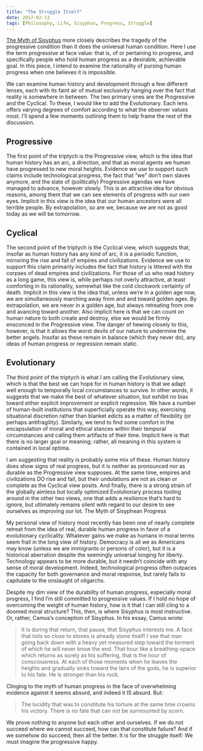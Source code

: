 ```yaml
---
title: "The Struggle Itself"
date: 2017-02-13
tags: [Philosophy, Life, Sisyphus, Progress, Struggle]
---
```


[The Myth of Sisyphus](http://dbanach.com/sisyphus.htm) more closely describes the tragedy of the progressive condition than it does the universal human condition. Here I use the term progressive at face value: that is, of or pertaining to progress, and specifically people who hold human progress as a desirable, achievable goal. In this piece, I intend to examine the rationality of pursing human progress when one believes it is impossible.

We can examine human history and development through a few different lenses, each with its faint air of mutual exclusivity hanging over the fact that reality is somewhere in between. The two primary ones are the Progressive and the Cyclical. To these, I would like to add the Evolutionary. Each lens offers varying degrees of comfort according to what the observer values most. I’ll spend a few moments outlining them to help frame the rest of the discussion.

## Progressive ##
The first point of the triptych is the Progressive view, which is the idea that human history has an arc, a direction, and that as moral agents we human have progressed to new moral heights. Evidence we use to support such claims include technological progress, the fact that “we” don’t own slaves anymore, and the slate of (politically) Progressive agendas we have managed to advance, however slowly. This is an attractive idea for obvious reasons, among them that we can see elements of progress with our own eyes. Implicit in this view is the idea that our human ancestors were all terrible people. By extrapolation, so are we, because we are not as good today as we will be tomorrow.

## Cyclical ##
The second point of the triptych is the Cyclical view, which suggests that, insofar as human history has any kind of arc, it is a periodic function, mirroring the rise and fall of empires and civilizations. Evidence we use to support this claim primarily includes the fact that history is littered with the corpses of dead empires and civilizations. For those of us who read history as a long game, this view is, while perhaps not overly attractive, at least comforting in its rationality, somewhat like the cold clockwork certainty of death. Implicit in this view is the idea that, unless we’re in a golden age now, we are simultaneously marching away from and and toward golden ages. By extrapolation, we are never in a golden age, but always retreating from one and avancing toward another. Also implicit here is that we can count on human nature to both create and destroy, else we would be firmly ensconced in the Progressive view. The danger of hewing closely to this, however, is that it allows the worst devils of our nature to undermine the better angels. Insofar as these remain in balance (which they never do), any ideas of human progress or regression remain static.

## Evolutionary ##
The third point of the triptych is what I am calling the Evolutionary view, which is that the best we can hope for in human history is that we adapt well enough to temporally local circumstances to survive. In other words, it suggests that we make the best of whatever situation, but exhibit no bias toward either explicit improvement or explicit regression. We have a number of human-built institutions that superficially operate this way, exercising situational discretion rather than blanket edicts as a matter of flexibility (or perhaps antifragility). Similarly, we tend to find some comfort in the encapsulation of moral and ethical stances within their temporal circumstances and calling them artifacts of their time. Implicit here is that there is no larger goal or meaning; rather, all meaning in this system is contained in local optima.

I am suggesting that reality is probably some mix of these. Human history does show signs of real progress, but it is neither as pronounced nor as durable as the Progressive view supposes. At the same time, empires and civilizations DO rise and fall, but their undulations are not as clean or complete as the Cyclical view posits. And finally, there is a strong strain of the globally aimless but locally optimized Evolutionary process tooling around in the other two views, one that adds a resilience that’s hard to ignore, but ultimately remains silent with regard to our desire to see ourselves as improving our lot.
The Myth of Sisyphean Progress

My personal view of history most recently has been one of nearly complete retreat from the idea of real, durable human progress in favor of a evolutionary cyclicality. Whatever gains we make as humans in moral terms seem frail in the long view of history. Democracy is all we as Americans may know (unless we are immigrants or persons of color), but it is a historical aberration despite the seemingly universal longing for liberty. Technology appears to be more durable, but it needn’t coincide with any sense of moral development. Indeed, technological progress often outpaces the capacity for both governance and moral response, but rarely fails to capitulate to the onslaught of oligarchs.

Despite my dim view of the durability of human progress, especially moral progress, I find I’m still committed to progressive values. If I hold no hope of overcoming the weight of human history, how is it that I can still cling to a doomed moral structure? This, then, is where Sisyphus is most instructive. Or, rather, Camus’s conception of Sisyphus. In his essay, Camus wrote:

 > It is during that return, that pause, that Sisyphus interests me. A face that toils so close to stones is already stone itself! I see that man going back down with a heavy yet measured step toward the torment of which he will never know the end. That hour like a breathing-space which returns as surely as his suffering, that is the hour of consciousness. At each of those moments when he leaves the heights and gradually sinks toward the lairs of the gods, he is superior to his fate. He is stronger than his rock.

Clinging to the myth of human progress in the face of overwhelming evidence against it seems absurd, and indeed it IS absurd. But:

> The lucidity that was to constitute his torture at the same time crowns his victory. There is no fate that can not be surmounted by scorn.

We prove nothing to anyone but each other and ourselves. If we do not succeed where we cannot succeed, how can that constitute failure? And if we somehow do succeed, then all the better. It is for the struggle itself: We must imagine the progressive happy.